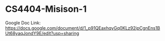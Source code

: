 # CS4404-Misison-1


Google Doc Link: https://docs.google.com/document/d/1_p91QEaxhqyGq0KLz92ipCgnEns1BUt68yaqJondY9E/edit?usp=sharing
